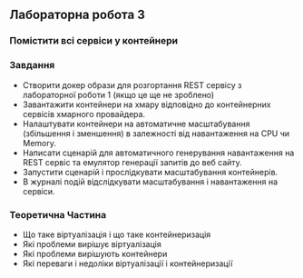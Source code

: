 ## Лабораторна робота 3
### Помістити всі сервіси у контейнери

### Завдання
- Створити докер образи для розгортання REST сервісу з лабораторної роботи 1 (якщо це ще не зроблено)
- Завантажити контейнери на хмару відповідно до контейнерних сервісів хмарного провайдера.
- Налаштувати контейнери на автоматичне масштабування (збільшення і зменшення) в залежності від навантаження на CPU чи Memory.
- Написати сценарій для автоматичного генерування навантаження на REST сервіс та емулятор генерації запитів до веб сайту.
- Запустити сценарій і прослідкувати масштабування контейнерів.
- В журналі подій відслідкувати масштабування і навантаження на сервіси.

### Теоретична Частина
- Що таке віртуалізація і що таке контейнеризація
- Які проблеми вирішує віртуалізація
- Які проблеми вирішують контейнери
- Які переваги і недоліки віртуалізації і контейнеризації
